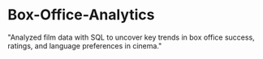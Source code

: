 # Box-Office-Analytics
"Analyzed film data with SQL to uncover key trends in box office success, ratings, and language preferences in cinema."
